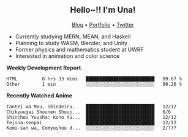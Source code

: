 <h2 align="center">
  Hello~!! I'm Una!
</h2>

<p align="center">
  <a href="https://anarchy.website/">Blog</a> &bull;
  <a href="https://una-ada.github.io/">Portfolio</a> &bull;
  <a href="https://twitter.com/xn__z7x">Twitter</a>
</p>

- Currently studying MERN, MEAN, and Haskell
- Planning to study WASM, Blender, and Unity
- Former physics and mathematics student at UWRF
- Interested in animation and color science

**Weekly Development Report**

<!--START_SECTION:waka-->

```text
HTML         8 hrs 33 mins   █████████████████████████   99.67 %
Other        1 min           ░░░░░░░░░░░░░░░░░░░░░░░░░   00.26 %
```

<!--END_SECTION:waka-->

**Recently Watched Anime**

<!-- RECENT-ANIME:START -->

    Tantei wa Mou, Shindeiru.    █████████████████████████   12/12
    Chikyuugai Shounen Shouj...  █████████████████████████   6/6
    Shinchou Yuusha: Kono Yu...  █████████████████████████   12/12
    Tejina-senpai                █████████████████████████   12/12
    Komi-san wa, Comyushou d...  ░░░░░░░░░░░░░░░░░░░░░░░░░   2/???
<!-- RECENT-ANIME:END -->
